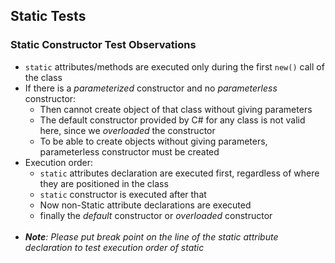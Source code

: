 ## Static Tests
### Static Constructor Test Observations
- `static` attributes/methods are executed only during the first `new()` call of the class
- If there is a _parameterized_ constructor and no _parameterless_ constructor:
  - Then cannot create object of that class without giving parameters
  - The default constructor provided by C# for any class is not valid here, since we _overloaded_ the constructor
  - To be able to create objects without giving parameters, parameterless constructor must be created
- Execution order:
  - `static` attributes declaration are executed first, regardless of where they are positioned in the class
  - `static` constructor is executed after that
  - Now non-Static attribute declarations are executed
  - finally the _default_ constructor or _overloaded_ constructor
<br></br>
- _**__Note__**: Please put break point on the line of the static attribute declaration to test execution order of static_
